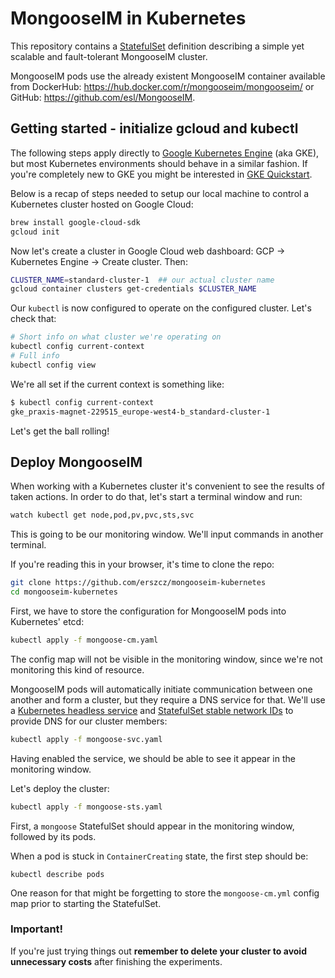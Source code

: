 # MongooseIM in Kubernetes

This repository contains a [StatefulSet][sts] definition describing a simple yet
scalable and fault-tolerant MongooseIM cluster.

[sts]: https://kubernetes.io/docs/concepts/workloads/controllers/statefulset/

MongooseIM pods use the already existent MongooseIM container available
from DockerHub: https://hub.docker.com/r/mongooseim/mongooseim/
or GitHub: https://github.com/esl/MongooseIM.


## Getting started - initialize gcloud and kubectl

The following steps apply directly to [Google Kubernetes Engine][gke] (aka GKE),
but most Kubernetes environments should behave in a similar fashion.
If you're completely new to GKE you might be interested
in [GKE Quickstart](https://cloud.google.com/kubernetes-engine/docs/quickstart).

[gke]: https://cloud.google.com/kubernetes-engine/

Below is a recap of steps needed to setup our local machine to control
a Kubernetes cluster hosted on Google Cloud:

```sh
brew install google-cloud-sdk
gcloud init
```

Now let's create a cluster in Google Cloud web dashboard:
GCP -> Kubernetes Engine -> Create cluster. Then:

```sh
CLUSTER_NAME=standard-cluster-1  ## our actual cluster name
gcloud container clusters get-credentials $CLUSTER_NAME
```

Our `kubectl` is now configured to operate on the configured cluster.
Let's check that:

```sh
# Short info on what cluster we're operating on
kubectl config current-context
# Full info
kubectl config view
```

We're all set if the current context is something like:

```sh
$ kubectl config current-context
gke_praxis-magnet-229515_europe-west4-b_standard-cluster-1
```

Let's get the ball rolling!


## Deploy MongooseIM

When working with a Kubernetes cluster it's convenient to see the results
of taken actions. In order to do that, let's start a terminal window and run:

```sh
watch kubectl get node,pod,pv,pvc,sts,svc
```

This is going to be our monitoring window. We'll input commands in another terminal.

If you're reading this in your browser, it's time to clone the repo:

```sh
git clone https://github.com/erszcz/mongooseim-kubernetes
cd mongooseim-kubernetes
```

First, we have to store the configuration for MongooseIM pods into Kubernetes' etcd:

```sh
kubectl apply -f mongoose-cm.yaml
```

The config map will not be visible in the monitoring window,
since we're not monitoring this kind of resource.

MongooseIM pods will automatically initiate communication between one
another and form a cluster, but they require a DNS service for that.
We'll use a [Kubernetes headless service](https://kubernetes.io/docs/concepts/services-networking/service/#headless-services)
and [StatefulSet stable network IDs](https://kubernetes.io/docs/concepts/workloads/controllers/statefulset/#stable-network-id)
to provide DNS for our cluster members:

```sh
kubectl apply -f mongoose-svc.yaml
```

Having enabled the service,
we should be able to see it appear in the monitoring window.

Let's deploy the cluster:

```sh
kubectl apply -f mongoose-sts.yaml
```

First, a `mongoose` StatefulSet should appear in the monitoring window,
followed by its pods.

When a pod is stuck in `ContainerCreating` state, the first step should be:

```
kubectl describe pods
```

One reason for that might be forgetting to store the `mongoose-cm.yml`
config map prior to starting the StatefulSet.


### Important!

If you're just trying things out
**remember to delete your cluster to avoid unnecessary costs**
after finishing the experiments.
